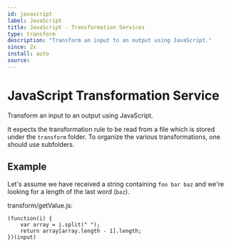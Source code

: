 ```yaml
---
id: javascript
label: JavaScript
title: JavaScript - Transformation Services
type: transform
description: "Transform an input to an output using JavaScript."
since: 2x
install: auto
source: 
---
```


<!-- Attention authors: Do not edit directly. Please add your changes to the appropriate source repository -->


# JavaScript Transformation Service

Transform an input to an output using JavaScript. 

It expects the transformation rule to be read from a file which is stored under the `transform` folder. 
To organize the various transformations, one should use subfolders.

## Example

Let's assume we have received a string containing `foo bar baz` and we're looking for a length of the last word (`baz`).

transform/getValue.js:

```
(function(i) {
    var array = i.split(" ");
    return array[array.length - 1].length;
})(input)
```

<DocPreviousVersions/>
<EditPageLink/>
